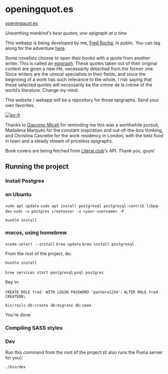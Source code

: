 # openingquot.es

[openingquot.es](https://openingquot.es)

_Unearthing mankind's best quotes, one epigraph at a time_

This webapp is being developed by me, [Fred Rocha](https://fredrocha.net/), in public. You can tag along
for the adventure [here](https://fredrocha.net/2024/08/07/building-a-crud-application-using-ruby-on-rails-in-2024/).

Some novelists choose to open their books with a quote from another writer. This is called an [epigraph](<https://en.wikipedia.org/wiki/Epigraph_(literature)>). These quotes
taken out of their original context are given a new life, necessarily detached from the former one. Since writers are
the utmost specialists in their fields, and since the beginning of a work has such relevance to the whole, I risk saying
that these selected quotes will necessarily be the crème de la crème of the world’s literature. Change my mind.

This website / webapp will be a repository for those epigraphs. Send your own favorites.

[![ko-fi](https://ko-fi.com/img/githubbutton_sm.svg)](https://ko-fi.com/K3K113D3DM)

Thanks to [Giacomo Miceli](https://jamez.it) for reminding me this was a worthwhile pursuit, Madalena Marques for the constant inspiration and out-of-the-box thinking, and Christina Casnellie for the work residency in London, with the best food in town and a steady stream of priceless epigraphs.

Book covers are being fetched from [Literal.club](https://iteral.club)'s API. Thank you, guys!

## Running the project

### Install Postgres

### on Ubuntu

`sudo apt update`
`sudo apt install postgresql postgresql-contrib libpq-dev`
`sudo -u postgres createuser -s <your-username> -P`

`bundle install`

### macos, using homebrew

`xcode-select --install`
`brew update`
`brew install postgresql`

From the root of the project, do:

`bundle install`

`brew services start postgresql`
`psql postgres`

Key in:

`CREATE ROLE fred  WITH LOGIN PASSWORD 'pantera1234';`
`ALTER ROLE fred CREATEDB;`

`bin/rails db:create db:migrate db:seed`

You're done

### Compiling SASS styles

### Dev

Run this command from the root of the project (it also runs the Puma server for you):

`./bin/dev`

